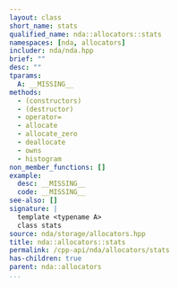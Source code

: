 ```yaml
---
layout: class
short_name: stats
qualified_name: nda::allocators::stats
namespaces: [nda, allocators]
includer: nda/nda.hpp
brief: ""
desc: ""
tparams:
  A: __MISSING__
methods:
  - (constructors)
  - (destructor)
  - operator=
  - allocate
  - allocate_zero
  - deallocate
  - owns
  - histogram
non_member_functions: []
example:
  desc: __MISSING__
  code: __MISSING__
see-also: []
signature: |
  template <typename A> 
  class stats
source: nda/storage/allocators.hpp
title: nda::allocators::stats
permalink: /cpp-api/nda/allocators/stats
has-children: true
parent: nda::allocators
...
```


